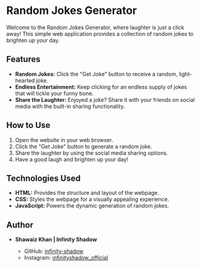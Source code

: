 # Random Jokes Generator

Welcome to the Random Jokes Generator, where laughter is just a click away! This simple web application provides a collection of random jokes to brighten up your day.

## Features

- **Random Jokes:** Click the "Get Joke" button to receive a random, light-hearted joke.
- **Endless Entertainment:** Keep clicking for an endless supply of jokes that will tickle your funny bone.
- **Share the Laughter:** Enjoyed a joke? Share it with your friends on social media with the built-in sharing functionality.

## How to Use

1. Open the website in your web browser.
2. Click the "Get Joke" button to generate a random joke.
3. Share the laughter by using the social media sharing options.
4. Have a good laugh and brighten up your day!

## Technologies Used

- **HTML:** Provides the structure and layout of the webpage.
- **CSS:** Styles the webpage for a visually appealing experience.
- **JavaScript:** Powers the dynamic generation of random jokes.

## Author

- **Shawaiz Khan | Infinity Shadow**

  - GitHub: [infinity-shadow](https://github.com/infinity-shadow)
  - Instagram: [infinityshadow_official](https://www.instagram.com/infinityshadow_official/)